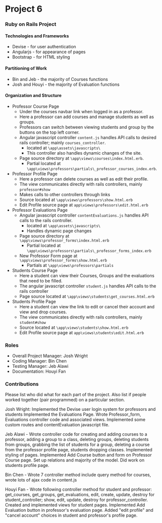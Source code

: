 # Project 6
### Ruby on Rails Project

#### Technologies and Frameworks
* Devise - for user authentication
* Angularjs - for appearance of pages
* Bootstrap - for HTML styling

#### Partitioning of Work
* Bin and Jeb - the majority of Courses functions
* Josh and Houyi - the majority of Evaluation functions

#### Organization and Structure
* Professor Course Page
    * Under the courses navbar link when logged in as a professor.
    * Here a professor can add courses and manage students as well as groups.
    * Professors can switch between viewing students and group by the buttons on the top left corner.
    * Angular javascript controller `content.js` handles API calls to desired rails controller; mainly `courses_controller`.
        * located at `\app\assets\javascripts\`
        * This controller also handles dynamic changes of the site.
    * Page source directory at `\app\views\courses\index.html.erb`.
        * Partial located at `\app\views\professors\partials\_professor_courses_index.erb`.
* Professor Profile Page
    * Here a professor can delete courses as well as edit their profile.
    * The view communicates directly with rails controllers, mainly `professor#show`
    * Makes calls to other controllers through links
    * Source located at `\app\views\professors\show.html.erb`
    * Edit Profile source page at `app\views\professors\edit.html.erb`
* Professor Evaluations Page
    * Angular javascript controller `contentEvaluations.js` handles API calls to the rails controller.
        * located at `\app\assets\javascripts\`
        * Handles dynamic page changes
    * Page source directory at `\app\views\professor_forms\index.html.erb`
        * Partial located at `\app\views\professors\partials\_professor_forms_index.erb`
    * New Professor Form page at `\app\views\professor_forms\show.html.erb`
        * Partials at `\app\views\professors\partials`
* Students Course Page
    * Here a student can view their Courses, Groups and the evaluations that need to be filled.
    * The angular javascript controller `student.js` handles API calls to the rails controller
    * Page source located at `\app\views\students\get_courses.html.erb`
* Students Profile Page
    * Here a student can view the link to edit or cancel their account and view and drop courses.
    * The view communicates directly with rails controllers, mainly `student#show`
    * Source located at `\app\views\students\show.html.erb`
    * Edit Profile source page at `app\views\students\edit.html.erb`


### Roles
* Overall Project Manager: Josh Wright
* Coding Manager: Bin Chen
* Testing Manager: Jeb Alawi 
* Documentation: Houyi Fan

### Contributions
Please list who did what for each part of the project.
Also list if people worked together (pair programmed) on a particular section.


Josh Wright: Implemented the Devise user login system for professors and students
Implemented the Evaluations Page. Wrote Professor_form, Evaluations controller code and associated views.
Implemented some custom routes and contentEvaluation javascript file. 

Jeb Alawi - Wrote controller code for creating and adding courses to a professor, 
adding a group to a class, deleting groups, deleting students from groups, grabbing the list of
students for a group, deleting a course from the professor profile page, students dropping classes.
Implemented styling of pages. Implemented Add Course button and form on Professor Course page. 
Set up relations and majority of the model. Did work on students profile page.

Bin Chen - Wrote 7 controller method include query method for courses, wrote lots of ajax code in content.js

Houyi Fan - Wrote following controller method for student and professor: get_courses, get_groups, get_evaluations, edit, create, update, destroy for student_controller; show, edit, update, destroy for professor_controller. Created and implemented views for student pages. Implemented Add Evaluation button in professor's evaluation page. Added "edit profile" and "cancel account" choices in student and professor's profile page.
